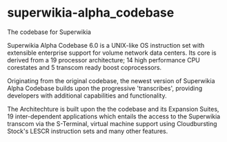superwikia-alpha_codebase
=========================

The codebase for Superwikia

Superwikia Alpha Codebase 6.0 is a UNIX-like OS instruction set with extensible enterprise support for volume network data centers. Its core is derived from a 19 processor architecture; 14 high performance CPU corestates and 5 transcom ready boost coprocessors. 

Originating from the original codebase, the newest version of Superwikia Alpha Codebase builds upon the progressive 'transcribes', providing developers with additional capabilities and functionality.

The Architechture is built upon the the codebase and its Expansion Suites, 19 inter-dependent applications which entails the access to the Superwikia transcom via the S-Terminal, virtual machine support using Cloudbursting Stock's LESCR instruction sets and many other features. 
